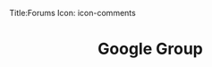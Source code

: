 Title:Forums
Icon: icon-comments

<style type="text/css">
      .sidebar-nav {
        padding: 9px 0;
      }
</style>

<div class="row">
  <div class="span12" style="text-align:center">
  <h1>Google Group</h1>
    <iframe id="forum_embed"
  src="javascript:void(0)"
  scrolling="no"
  frameborder="0"
  width="900"
  height="700">
</iframe>
<script type="text/javascript">
  document.getElementById('forum_embed').src =
     'https://groups.google.com/forum/embed/?place=forum/forest-watchers'
     + '&showsearch=true&showpopout=true&showtabs=false'
     + '&parenturl=' + encodeURIComponent(window.location.href);
</script> 
 
  </div>
</div>
